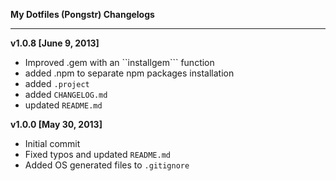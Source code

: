 **My Dotfiles (Pongstr) Changelogs**

--------------------------------------

**v1.0.8  [June 9, 2013]**
  - Improved .gem with an ``installgem``` function
  - added .npm to separate npm packages installation
  - added ```.project```
  - added ```CHANGELOG.md```
  - updated ```README.md```

**v1.0.0  [May 30, 2013]**
  - Initial commit
  - Fixed typos and updated ```README.md```
  - Added OS generated files to ```.gitignore```
